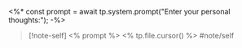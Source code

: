 
<%* const prompt = await tp.system.prompt("Enter your personal thoughts:"); -%>
>[!note-self] <% prompt %> <% tp.file.cursor() %> #note/self 
